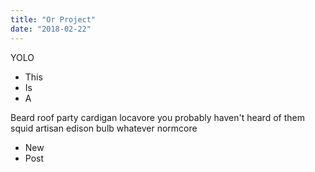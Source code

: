 ```yaml
---
title: "Or Project"
date: "2018-02-22"
---
```


YOLO
<!-- end -->

* This
* Is
* A

Beard roof party cardigan locavore you probably haven't heard of them squid artisan edison bulb whatever normcore

* New
* Post
